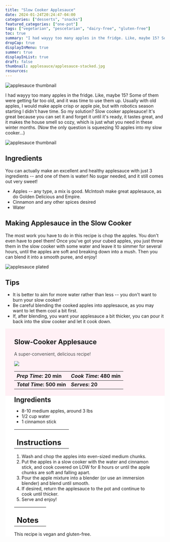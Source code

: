 ```yaml
---
title: "Slow Cooker Applesauce"
date: 2024-01-24T20:24:47-04:00
categories: ["desserts", "snacks"]
featured_categories: ["one-pot"]
tags: ["vegetarian", "pescetarian", "dairy-free", "gluten-free"]
toc: true
summary: "I had wayyy too many apples in the fridge. Like, maybe 15? Some of them were getting far too old, and it was time to use them up. Usually with apples, I would make apple crisp or apple pie, but with robotics season starting I didn't have time. So my solution? Slow cooker applesauce! It's great because you can set it and forget it until it's ready, it tastes great, and it makes the house smell so cozy, which is just what you need in these winter months. (Now the only question is squeezing 10 apples into my slow cooker...)"
dropCap: true
displayInMenu: true
summer: true
displayInList: true
draft: false
thumbnail: applesauce/applesauce-stacked.jpg
resources:
---
```


![applesauce thumbnail](../../applesauce/applesauce-stacked.jpg)

I had wayyy too many apples in the fridge. Like, maybe 15? Some of them were getting far too old, and it was time to use them up. Usually with old apples, I would make apple crisp or apple pie, but with robotics season starting I didn't have time. So my solution? Slow cooker applesauce! It's great because you can set it and forget it until it's ready, it tastes great, and it makes the house smell so cozy, which is just what you need in these winter months. (Now the only question is squeezing 10 apples into my slow cooker...)

![applesauce thumbnail](../../applesauce/applesauce-aerial.jpg)

## Ingredients

You can actually make an excellent and healthy applesauce with just 3 ingredients -- and one of them is water! No sugar needed, and it still comes out very sweet!

- Apples -- any type, a mix is good. McIntosh make great applesauce, as do Golden Delicious and Empire.
- Cinnamon and any other spices desired
- Water

## Making Applesauce in the Slow Cooker

The most work you have to do in this recipe is chop the apples. You don't even have to peel them! Once you've got your cubed apples, you just throw them in the slow cooker with some water and leave it to simmer for several hours, until the apples are soft and breaking down into a mush. Then you can blend it into a smooth puree, and enjoy!

![applesauce plated](../../applesauce/applesauce-open.jpg)

## Tips

- It is better to aim for more water rather than less -- you don't want to burn your slow cooker!
- Be careful blending the cooked apples into applesauce, as you may want to let them cool a bit first.
- If, after blending, you want your applesauce a bit thicker, you can pour it back into the slow cooker and let it cook down.

<div style = "background-color: lavenderblush;"  id = "recipe"> 
<div style = "background-color:lavenderblush; padding-left:2em; margin-top:0; margin-bottom:0;">

<div style="display:grid; align-items:start; justify-content:space-between; padding-right:2em" class="grid-cols-2 gap-2 md:gap-4 lg:gap-8 xl:gap-12"><div class = "mb-8"><h2>Slow-Cooker Applesauce</h2><p style = "font-weight: 300;">A super-convenient, delicious recipe!</p></div><img src="../../applesauce/applesauce-stacked.jpg"  class="w-full h-auto mx-auto"/></div>

| _Prep Time_: 20 min  | _Cook Time_: 480 min  |
| :--- | :--- |
| **_Total Time_: 500 min** | **_Serves_: 20**  |

</div>
<div style="background-color: white; padding-left:2em; padding-right:2em; border-width:3px; border-color:lavenderblush; margin-top:0;">
 <div><h2 style = "margin-top:1em; margin-bottom:0;" >Ingredients</h2></div>
 
- 8-10 medium apples, around 3 lbs
- 1/2 cup water
- 1 cinnamon stick

|   |    |
| :--- | :--- |
| <div><h2 style = "margin-top:1em; margin-bottom:0;" >Instructions</h2></div>|   |

1. Wash and chop the apples into even-sized medium chunks.
2. Put the apples in a slow cooker with the water and cinnamon stick, and cook covered on LOW for 8 hours or until the apple chunks are soft and falling apart.
3. Pour the apple mixture into a blender (or use an immersion blender) and blend until smooth. 
4. If desired, return the applesauce to the pot and continue to cook until thicker.
5. Serve and enjoy!

|   |    |
| :--- | :--- |
| <div><h2 style = "margin-top:1em; margin-bottom:0;" >Notes</h2></div>|   |

This recipe is vegan and gluten-free.

</div>
</div>